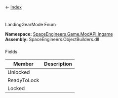 ← [Index](Api-Index)

# 
LandingGearMode Enum

**Namespace:** [SpaceEngineers.Game.ModAPI.Ingame](SpaceEngineers.Game.ModAPI.Ingame)  
**Assembly:** SpaceEngineers.ObjectBuilders.dll

### 
Fields

|Member|Description|
|---|---|
|Unlocked||
|ReadyToLock||
|Locked||

